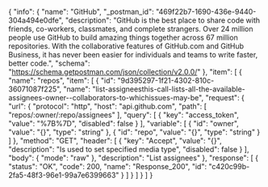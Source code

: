 {
  "info": {
    "name": "GitHub",
    "_postman_id": "469f22b7-1690-436e-9440-304a494e0dfe",
    "description": "GitHub is the best place to share code with friends, co-workers, classmates, and complete strangers. Over 24 million people use GitHub to build amazing things together across 67 million repositories. With the collaborative features of GitHub.com and GitHub Business, it has never been easier for individuals and teams to write faster, better code.",
    "schema": "https://schema.getpostman.com/json/collection/v2.0.0/"
  },
  "item": [
    {
      "name": "repos",
      "item": [
        {
          "id": "9d395297-1f21-4302-810c-36071087f225",
          "name": "list-assigneesthis-call-lists-all-the-available-assignees-owner--collaborators-to-whichissues-may-be",
          "request": {
            "url": {
              "protocol": "http",
              "host": "api.github.com",
              "path": [
                "repos/:owner/:repo/assignees"
              ],
              "query": [
                {
                  "key": "access_token",
                  "value": "%7B%7D",
                  "disabled": false
                }
              ],
              "variable": [
                {
                  "id": "owner",
                  "value": "{}",
                  "type": "string"
                },
                {
                  "id": "repo",
                  "value": "{}",
                  "type": "string"
                }
              ]
            },
            "method": "GET",
            "header": [
              {
                "key": "Accept",
                "value": "{}",
                "description": "Is used to set specified media type",
                "disabled": false
              }
            ],
            "body": {
              "mode": "raw"
            },
            "description": "List assignees"
          },
          "response": [
            {
              "status": "OK",
              "code": 200,
              "name": "Response_200",
              "id": "c420c99b-2fa5-48f3-96e1-99a7e6399663"
            }
          ]
        }
      ]
    }
  ]
}
